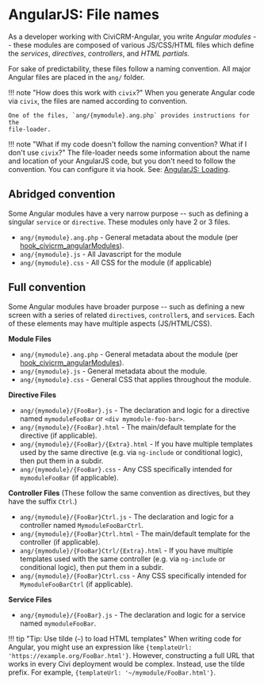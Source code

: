 # AngularJS: File names

As a developer working with CiviCRM-Angular, you write *Angular modules* --
these modules are composed of various JS/CSS/HTML files which define the
*services*, *directives*, *controllers*, and *HTML partials*.

For sake of predictability, these files follow a naming convention.  All
major Angular files are placed in the `ang/` folder.

!!! note "How does this work with `civix`?"
    When you generate Angular code via `civix`, the files are
    named according to convention.

    One of the files, `ang/{mymodule}.ang.php` provides instructions for the
    file-loader.

!!! note "What if my code doesn't follow the naming convention? What if I don't use `civix`?"
    The file-loader needs some information about the name and location of
    your AngularJS code, but you don't need to follow the convention.  You
    can configure it via hook.  See: [AngularJS: Loading](/framework/angular/loader.md).

## Abridged convention

Some Angular modules have a very narrow purpose -- such as defining a
singular `service` or `directive`. These modules only have 2 or 3 files.

   * `ang/{mymodule}.ang.php` - General metadata about the module (per [hook_civicrm_angularModules](/hooks/hook_civicrm_angularModules.md)).
   * `ang/{mymodule}.js` - All Javascript for the module
   * `ang/{mymodule}.css` - All CSS for the module (if applicable)

## Full convention

Some Angular modules have broader purpose -- such as defining a new screen
with a series of related `directive`s, `controller`s, and `service`s.  Each
of these elements may have multiple aspects (JS/HTML/CSS).

__Module Files__

   * `ang/{mymodule}.ang.php` - General metadata about the module (per [hook_civicrm_angularModules](/hooks/hook_civicrm_angularModules.md)).
   * `ang/{mymodule}.js` - General metadata about the module.
   * `ang/{mymodule}.css` - General CSS that applies throughout the module.

__Directive Files__

   * `ang/{mymodule}/{FooBar}.js` - The declaration and logic for a directive named `mymoduleFooBar` or `<div mymodule-foo-bar>`.
   * `ang/{mymodule}/{FooBar}.html` - The main/default template for the directive (if applicable).
   * `ang/{mymodule}/{FooBar}/{Extra}.html` - If you have multiple templates used by the same directive (e.g. via `ng-include` or conditional logic), then put them in a subdir.
   * `ang/{mymodule}/{FooBar}.css` - Any CSS specifically intended for `mymoduleFooBar` (if applicable).

__Controller Files__ (These follow the same convention as directives, but they have the suffix `Ctrl`.)

   * `ang/{mymodule}/{FooBar}Ctrl.js` - The declaration and logic for a controller named `MymoduleFooBarCtrl`.
   * `ang/{mymodule}/{FooBar}Ctrl.html` - The main/default template for the controller (if applicable).
   * `ang/{mymodule}/{FooBar}Ctrl/{Extra}.html` - If you have multiple templates used with the same controller (e.g. via `ng-include` or conditional logic), then put them in a subdir.
   * `ang/{mymodule}/{FooBar}Ctrl.css` - Any CSS specifically intended for `MymoduleFooBarCtrl` (if applicable).

__Service Files__

   * `ang/{mymodule}/{FooBar}.js` - The declaration and logic for a service named `mymoduleFooBar`.

!!! tip "Tip: Use tilde (`~`) to load HTML templates"
    When writing code for Angular, you might use an expression like
    `{templateUrl: 'https://example.org/FooBar.html'}`.  However,
    constructing a full URL that works in every Civi deployment would be
    complex.  Instead, use the tilde prefix.  For example, `{templateUrl: '~/mymodule/FooBar.html'}`.
		
<!--
 Proposed Amendment
 Put documentation and examples for each directive or controller in a `*.md` file, adjacent to the `*.js` file. The format is handy for reading/writing/code-snippets, and it won't bloat the final `*.js` output.
-->

